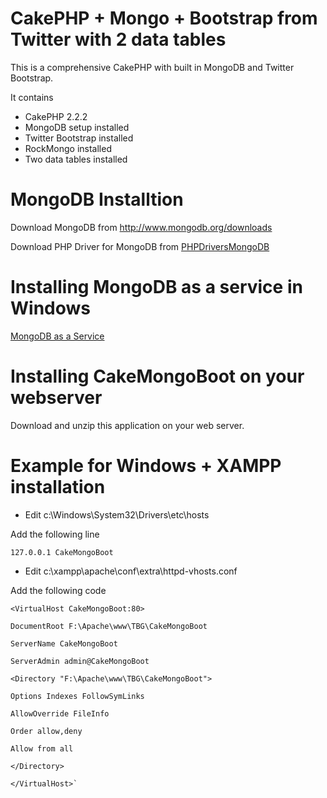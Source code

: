 CakePHP + Mongo + Bootstrap from Twitter with 2 data tables
====

This is a comprehensive CakePHP with built in MongoDB and Twitter Bootstrap.


It contains
- CakePHP 2.2.2
- MongoDB setup installed
- Twitter Bootstrap installed
- RockMongo installed
- Two data tables installed


MongoDB Installtion
====
Download MongoDB from http://www.mongodb.org/downloads

Download PHP Driver for MongoDB from [PHPDriversMongoDB](http://us.php.net/manual/en/mongo.installation.php)

Installing MongoDB as a service in Windows
====
[MongoDB as a Service](http://docs.mongodb.org/manual/tutorial/install-mongodb-on-windows/#mongodb-as-a-windows-service)

Installing CakeMongoBoot on your webserver
====
Download and unzip this application on your web server.

Example for Windows + XAMPP installation
====
- Edit c:\Windows\System32\Drivers\etc\hosts

Add the following line

    127.0.0.1 CakeMongoBoot

- Edit c:\xampp\apache\conf\extra\httpd-vhosts.conf

Add the following code

    <VirtualHost CakeMongoBoot:80>

    DocumentRoot F:\Apache\www\TBG\CakeMongoBoot

    ServerName CakeMongoBoot

    ServerAdmin admin@CakeMongoBoot

    <Directory "F:\Apache\www\TBG\CakeMongoBoot">

    Options Indexes FollowSymLinks

    AllowOverride FileInfo

    Order allow,deny

    Allow from all

    </Directory>

    </VirtualHost>` 


